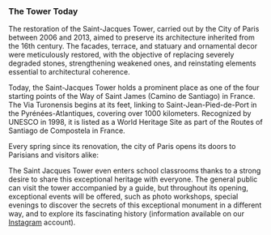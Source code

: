 ### The Tower Today

The restoration of the Saint-Jacques Tower, carried out by the City of Paris between 2006 and 2013, aimed to preserve its architecture inherited from the 16th century. The facades, terrace, and statuary and ornamental decor were meticulously restored, with the objective of replacing severely degraded stones, strengthening weakened ones, and reinstating elements essential to architectural coherence.

Today, the Saint-Jacques Tower holds a prominent place as one of the four starting points of the Way of Saint James (Camino de Santiago) in France. The Via Turonensis begins at its feet, linking to Saint-Jean-Pied-de-Port in the Pyrénées-Atlantiques, covering over 1000 kilometers. Recognized by UNESCO in 1998, it is listed as a World Heritage Site as part of the Routes of Santiago de Compostela in France.

Every spring since its renovation, the city of Paris opens its doors to Parisians and visitors alike:

The Saint Jacques Tower even enters school classrooms thanks to a strong desire to share this exceptional heritage with everyone.
The general public can visit the tower accompanied by a guide, but throughout its opening, exceptional events will be offered, such as photo workshops, special evenings to discover the secrets of this exceptional monument in a different way, and to explore its fascinating history (information available on our [Instagram](https://www.instagram.com/toursaintjacques_paris) account).